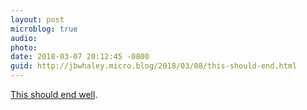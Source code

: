 ```yaml
---
layout: post
microblog: true
audio: 
photo: 
date: 2018-03-07 20:12:45 -0800
guid: http://jbwhaley.micro.blog/2018/03/08/this-should-end.html
---
```

[This should end well](https://www.inverse.com/article/42009-google-reveals-quantum-processor).
